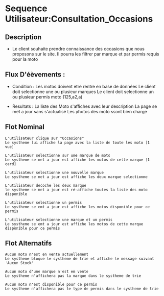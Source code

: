 # Sequence Utilisateur:Consultation_Occasions

## Description

- Le client souhaite prendre connaissance des occasions que nous proposons sur le site. Il pourra les filtrer par marque et par permis requis pour la moto

## Flux D'éèvements :

- Condition :
    Les motos doivent etre rentre en base de données
    Le client doit selectionne une ou plusieur marques
    Le client doit selectionne un ou plusieur permis moto (125,a2,a)

- Resultats :
    La liste des Moto s'affiches avec leur description
    La page se met a jour sans s'actualisé
    Les photos des moto ssont bien charge

## Flot Nominal

    L'utilisateur clique sur "Occasions"
    Le systheme lui affiche la page avec la liste de toute les moto [1 vue]

    L'utilisateur selectionne sur une marque de moto
    Le systheme se met a jour est affiche les motos de cette marque [1 card]

    L'utilisateur selectionne une nouvelle marque
    Le systheme se met a jour est affiche les deux marque selectionne 

    L'utilisateur decoche les deux marque
    le systheme se met a jour est ré-affiche toutes la liste des moto disponible

    L'utilisateur selectionne un permis
    Le systheme se emt a jour est affiche les motos disponible pour ce permis

    L'utilisateur selectionne une marque et un permis
    Le systheme se emt a jour est affiche les motos de cette marque disponible pour ce permis

## Flot Alternatifs

    Aucun moto n'est en vente actuellement 
    Le systheme bloque le systheme de trie et affiche le message suivant 'Aucun Stock'

    Aucun moto d'une marque n'est en vente 
    Le systheme n'affichera pas la marque dans le systheme de trie

    Aucun moto n'est disponible pour ce permis
    Le systheme n'affichera pas le type de permis dans le systheme de trie


